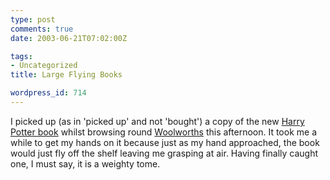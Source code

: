 ```yaml
---
type: post
comments: true
date: 2003-06-21T07:02:00Z

tags:
- Uncategorized
title: Large Flying Books

wordpress_id: 714
---
```


I picked up (as in 'picked up' and not 'bought') a copy of the new [Harry Potter book](http://www.bloomsburymagazine.com/BookCatalog/subject.asp?Category_id=28) whilst browsing round [Woolworths](http://www.woolworths.co.uk/) this afternoon. It took me a while to get my hands on it because just as my hand approached, the book would just fly off the shelf leaving me grasping at air. Having finally caught one, I must say, it is a weighty tome.

